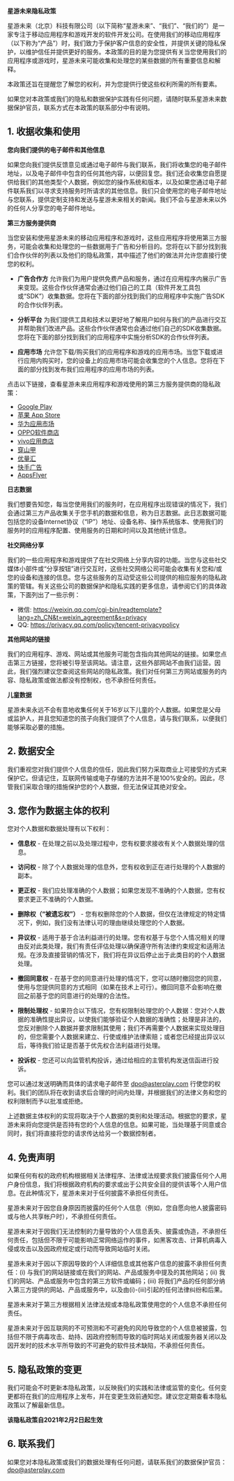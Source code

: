 **星游未来隐私政策**

星游未来（北京）科技有限公司（以下简称“星游未来”、“我们”、“我们的”）是一家专注于移动应用程序和游戏开发的软件开发公司。在使用我们的移动应用程序（以下称为“产品”）时，我们致力于保护客户信息的安全性，并提供关键的隐私保护，以维护信任并提供更好的服务。本政策的目的是为您提供有关当您使用我们的应用程序或游戏时，星游未来可能收集和处理您的某些数据的所有重要信息和解释。

本政策还旨在提醒您了解您的权利，并为您提供行使这些权利所需的所有要素。

如果您对本政策或我们的隐私和数据保护实践有任何问题，请随时联系星游未来数据保护官员，联系方式在本政策的联系部分中有说明。

## 1. 收据收集和使用

**您向我们提供的电子邮件和其他信息**

如果您向我们提供反馈意见或通过电子邮件与我们联系，我们将收集您的电子邮件地址，以及电子邮件中包含的任何其他内容，以便回复您。我们还会收集您自愿提供给我们的其他类型个人数据，例如您的操作系统和版本，以及如果您通过电子邮件联系我们以寻求支持服务时所请求的其他信息。我们只会使用您的电子邮件地址与您联系，提供定制支持和发送与星游未来相关的新闻。我们不会与星游未来以外的任何人分享您的电子邮件地址。

**第三方服务提供商**

当您安装和使用星游未来的移动应用程序和游戏时，这些应用程序将使用第三方服务，可能会收集和处理您的一些数据用于广告和分析目的。您将在以下部分找到我们合作伙伴的列表以及他们的隐私政策，其中描述了他们的做法并允许您直接行使您的权利。

* **广告合作方** 允许我们为用户提供免费产品和服务，通过在应用程序内展示广告来变现。这些合作伙伴通常会通过他们自己的工具（软件开发工具包或“SDK”）收集数据。您将在下面的部分找到我们的应用程序中实施广告SDK的合作伙伴列表。

* **分析平台** 为我们提供工具和技术以更好地了解用户如何与我们的产品进行交互并帮助我们改进产品。这些合作伙伴通常也会通过他们自己的SDK收集数据。您将在下面的部分找到我们的应用程序中实施分析SDK的合作伙伴列表。

* **应用市场** 允许您下载/购买我们的应用程序和游戏的应用市场。当您下载或进行应用内购买时，您的设备上的应用市场可能会收集您的个人信息。您将在下面的部分找到发布我们应用程序的应用市场的列表。

点击以下链接，查看星游未来应用程序和游戏使用的第三方服务提供商的隐私政策：

*   [Google Play](https://www.google.com/policies/privacy/)
*   [苹果 App Store](https://www.apple.com/legal/privacy/)
*   [华为应用市场](https://privacy.consumer.huawei.com/legal/hiapp/privacy-statement.htm?country=CN&branchid=2&language=zh_CN)
*   [OPPO软件商店](https://activity-cdo.heytapimage.com/cdo-activity/static/202210/25/store-PrivacyHeyTap/100200/index.html?c=0&agreementType=3)
*   [vivo应用商店](https://www.vivo.com.cn/about-vivo/vivo-privacy-policy)
*   [穿山甲](https://www.csjplatform.com/privacy)
*   [优量汇](https://e.qq.com/optout.html)
*   [快手广告](https://u.kuaishou.com/home/detail/1290)
*   [AppsFlyer](https://www.appsflyer.com/product/security-and-privacy/)

**日志数据**

我们想要告知您，每当您使用我们的服务时，在应用程序出现错误的情况下，我们会通过第三方产品收集关于您手机的数据和信息，称为日志数据。此日志数据可能包括您的设备Internet协议（“IP”）地址、设备名称、操作系统版本、使用我们的服务时的应用程序配置、使用服务的日期和时间以及其他统计信息。

**社交网络分享**

我们的一些应用程序和游戏提供了在社交网络上分享内容的功能。当您与这些社交媒体小部件或“分享按钮”进行交互时，这些社交网络公司可能会收集有关您和/或您的设备和连接的信息。您与这些服务的互动受这些公司提供的相应服务的隐私政策的管辖。有关这些公司的数据保护和隐私实践的更多信息，请参阅它们的具体政策，下面列出了一些示例：

* 微信: https://weixin.qq.com/cgi-bin/readtemplate?lang=zh_CN&t=weixin_agreement&s=privacy
* QQ: https://privacy.qq.com/policy/tencent-privacypolicy

**其他网站的链接**

我们的应用程序、游戏、网站或其他服务可能包含指向其他网站的链接。如果您点击第三方链接，您将被引导至该网站。请注意，这些外部网站不由我们运营。因此，我们强烈建议您查阅这些网站的隐私政策。我们对任何第三方网站或服务的内容、隐私政策或做法都没有控制权，也不承担任何责任。

**儿童数据**

星游未来永远不会有意地收集任何关于16岁以下儿童的个人数据。如果您是父母或监护人，并且您知道您的孩子向我们提供了个人信息，请与我们联系，以便我们能够采取必要的措施。

## 2. 数据安全

我们重视您对我们提供个人信息的信任，因此我们努力采取商业上可接受的方式来保护它。但请记住，互联网传输或电子存储的方法并不是100%安全的。因此，尽管我们采取合理的措施保护您的个人数据，但无法保证其绝对安全。

## 3. 您作为数据主体的权利

您对个人数据和数据处理有以下权利：

* **信息权** - 在处理之前以及处理过程中，您有权要求接收有关个人数据处理的信息。

* **访问权** - 除了个人数据处理的信息外，您有权收到正在进行处理的个人数据的副本。

* **更正权** - 我们应处理准确的个人数据；如果您发现不准确的个人数据，您有权要求更正不准确的个人数据。

* **删除权（“被遗忘权”）**  - 您有权删除您的个人数据，但仅在法律规定的特定情况下，例如，我们没有法律认可的理由继续处理您的个人数据。

* **异议权** - 适用于基于合法利益进行的处理。您有权基于与您个人情况相关的理由反对此类处理，我们有责任评估处理以确保遵守所有法律约束规定和适用法规。在涉及直接营销的情况下，我们将在异议后停止出于此类目的的个人数据处理。

* **撤回同意权** - 在基于您的同意进行处理的情况下，您可以随时撤回您的同意，使用与您提供同意的方式相同（如果在技术上可行）。撤回同意不会影响在撤回之前基于您的同意进行的处理的合法性。

* **限制处理权** - 如果符合以下情况，您有权限制处理您的个人数据：您对个人数据的准确性提出异议，以使我们能够验证个人数据的准确性；处理是非法的，您反对删除个人数据并要求限制其使用；我们不再需要个人数据来实现处理目的，但您需要个人数据来建立、行使或维护法律索赔；或者您已经提出异议以后，等待我们验证是否基于优先权合法利益进行处理。

* **投诉权** - 您还可以向监管机构投诉，通过给相应的主管机构发送信函进行投诉。

您可以通过发送明确而具体的请求电子邮件至 dpo@asterplay.com 行使您的权利。我们的团队将在收到请求后合理的时间内处理，并根据我们的法律义务和您的权利限制而予以批准或拒绝。

上述数据主体权利的实现将取决于个人数据的类别和处理活动。根据您的要求，星游未来将向您提供是否持有您的个人信息的信息。如果可能，当处理基于同意或合同时，我们将直接将您的请求传达给另一个数据控制者。

## 4. 免责声明

如果任何有权的政府机构根据相关法律程序、法律或法规要求我们披露任何个人用户身份信息，我们将根据政府机构的要求或出于公共安全目的提供该等个人用户信息。在此种情况下，星游未来对于任何披露不承担任何责任。

星游未来对于因您自身原因而披露的任何个人信息（例如，您自愿向他人披露密码或与他人共享帐户时），不承担任何责任。

星游未来对于因我们无法控制的力量导致的个人信息丢失、披露或伪造，不承担任何责任，包括但不限于可能影响正常网络运作的事件，如黑客攻击、计算机病毒入侵或攻击以及因政府规定或行动而导致网站临时关闭。

星游未来对于因以下原因导致的个人详细信息或其他客户信息的披露不承担任何责任：(i) 与我们的网站链接或在我们的网站、产品或服务中提及的其他网站；(ii) 我们的网站、产品或服务中包含的第三方软件或编码；(iii) 将我们产品的任何部分纳入第三方提供的网站、产品或服务中，以及由(i)-(iii)引起的任何法律纠纷和后果。

星游未来对于第三方根据相关法律法规或本隐私政策使用您的个人信息不承担任何责任。

星游未来对于因互联网的不可预测和不可避免的风险导致您的个人信息被披露，包括但不限于病毒攻击、劫持、因政府控制而导致的临时网站关闭或服务器关闭以及因开发时的技术水平所导致的不可避免的软件技术缺陷，不承担任何责任。

## 5. 隐私政策的变更

我们可能会不时更新本隐私政策，以反映我们的实践和法律或监管的变化。任何变更都将在我们的应用程序上发布，并在变更生效前通知您。建议您定期查看本隐私政策以了解最新信息。

**该隐私政策自2021年2月2日起生效**

## 6. 联系我们

如果您对本隐私政策或我们的数据处理有任何问题，请联系我们的数据保护官员：dpo@asterplay.com

